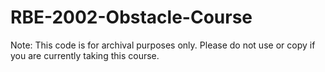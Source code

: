 # RBE-2002-Obstacle-Course
Note: This code is for archival purposes only. Please do not use or copy if you are currently taking this course. 
